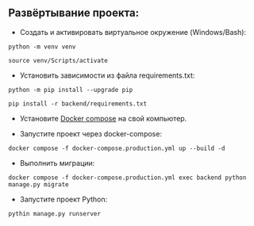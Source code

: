 ## Развёртывание проекта:
+ Cоздать и активировать виртуальное окружение (Windows/Bash):
```shell script
python -m venv venv
```

```shell script
source venv/Scripts/activate
```

+ Установить зависимости из файла requirements.txt:
```shell script
python -m pip install --upgrade pip
```

```shell script
pip install -r backend/requirements.txt
```

+ Установите [Docker compose](https://www.docker.com/) на свой компьютер.

+ Запустите проект через docker-compose:
```shell script
docker compose -f docker-compose.production.yml up --build -d
```

+ Выполнить миграции:
```shell script
docker compose -f docker-compose.production.yml exec backend python manage.py migrate
```

+ Запустите проект Python:
```shell script
pythin manage.py runserver
```